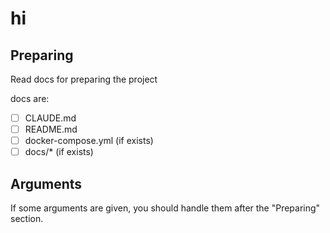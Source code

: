 # hi

## Preparing
Read docs for preparing the project

docs are:
- [ ] CLAUDE.md
- [ ] README.md
- [ ] docker-compose.yml (if exists)
- [ ] docs/* (if exists)

## Arguments
If some arguments are given, you should handle them after the "Preparing" section.

